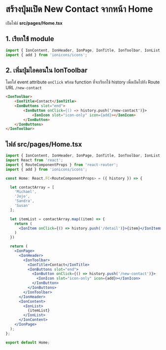 
# สร้างปุ่มเปิด New Contact จากหน้า Home

เปิดไฟล์ **src/pages/Home.tsx**

## 1. เรียกใช้ module 

```js
import { IonContent, IonHeader, IonPage, IonTitle, IonToolbar, IonList, IonItem, IonButtons, IonButton, IonIcon } from '@ionic/react';
import { add } from 'ionicons/icons';
```

## 2. เพิ่มปุ่มไอคอนใน IonToolbar

โดยใส่ event attribute `onClick` พร้อม function ที่จะเรียกใช้ history เพื่อเปิดไปยัง Route URL `/new-contact` 

```html
<IonToolbar>
    <IonTitle>Contact</IonTitle>
    <IonButtons slot="end">
        <IonButton onClick={() => history.push('/new-contact')}>
            <IonIcon slot="icon-only" icon={add}></IonIcon>
        </IonButton>
    </IonButtons>
</IonToolbar>
```

## ไฟล์ **src/pages/Home.tsx**

```jsx
import { IonContent, IonHeader, IonPage, IonTitle, IonToolbar, IonList, IonItem, IonButtons, IonButton, IonIcon } from '@ionic/react';
import React from 'react';
import { RouteComponentProps } from 'react-router';
import { add } from 'ionicons/icons';

const Home: React.FC<RouteComponentProps> = ({ history }) => {

  let contactArray = [
    'Michael',
    'Jojo',
    'Sandra',
    'Susan'
  ];

  let itemList = contactArray.map((item) => {
    return (
      <IonItem onClick={() => history.push('/detail')}>{item}</IonItem>
    )
  })

  return (
    <IonPage>
      <IonHeader>
        <IonToolbar>
          <IonTitle>Contact</IonTitle>
          <IonButtons slot="end">
            <IonButton onClick={() => history.push('/new-contact')}>
              <IonIcon slot="icon-only" icon={add}></IonIcon>
            </IonButton>
          </IonButtons>
        </IonToolbar>
      </IonHeader>
      <IonContent>
        <IonList>
          {itemList}
        </IonList>
      </IonContent>
    </IonPage>
  );
};

export default Home;
```
